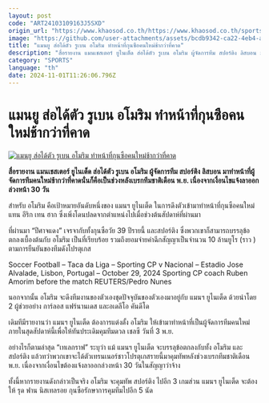 ```yaml
---
layout: post
code: "ART24103109163J5SXD"
origin_url: "https://www.khaosod.co.th/https://www.khaosod.co.th/sports/news_9483933"
image: "https://github.com/user-attachments/assets/bcdb9342-ca22-4eb4-a6b3-a0030f757dbf"
title: "แมนยู ส่อได้ตัว รูเบน อโมริม ทำหน้าที่กุนซือคนใหม่ช้ากว่าที่คาด"
description: "สื่อรายงาน แมนเชสเตอร์ ยูไนเต็ด ส่อได้ตัว รูเบน อโมริม ผู้จัดการทีม สปอร์ติง ลิสบอน มาทำหน้าที่ผู้จัดการทีมคนใหม่ช้ากว่าที่คาดนั่นก็คือเป็นช่วงหลังเบรกทีมชาติเดือน พ.ย. เนื่องจากเงื่อนไขแจ้งลาออกล่วงหน้า 30 วัน"
category: "SPORTS"
language: "th"
date: 2024-11-01T11:26:06.796Z
---
```


# แมนยู ส่อได้ตัว รูเบน อโมริม ทำหน้าที่กุนซือคนใหม่ช้ากว่าที่คาด

[![แมนยู ส่อได้ตัว รูเบน อโมริม ทำหน้าที่กุนซือคนใหม่ช้ากว่าที่คาด](https://www.khaosod.co.th/wpapp/uploads/2024/10/ruben-amorim-7446.jpg "แมนยู ส่อได้ตัว รูเบน อโมริม ทำหน้าที่กุนซือคนใหม่ช้ากว่าที่คาด")](https://www.khaosod.co.th/wpapp/uploads/2024/10/ruben-amorim-7446.jpg)

**สื่อรายงาน แมนเชสเตอร์ ยูไนเต็ด ส่อได้ตัว รูเบน อโมริม ผู้จัดการทีม สปอร์ติง ลิสบอน มาทำหน้าที่ผู้จัดการทีมคนใหม่ช้ากว่าที่คาดนั่นก็คือเป็นช่วงหลังเบรกทีมชาติเดือน พ.ย. เนื่องจากเงื่อนไขแจ้งลาออกล่วงหน้า 30 วัน**

สำหรับ อโมริม คือเป้าหมายอันดับหนึ่งของ แมนฯ ยูไนเต็ด ในการดึงตัวเข้ามาทำหน้าที่กุนซือคนใหม่แทน อีริก เทน ฮาก ซึ่งเพิ่งโดนปลดจากตำแหน่งไปเมื่อช่วงต้นสัปดาห์ที่ผ่านมา

ที่ผ่านมา “ปีศาจแดง” เจรจากับทั้งกุนซือวัย 39 ปีรายนี้ และสปอร์ติง ซึ่งพวกเขาก็สามารถบรรลุข้อตกลงเบื้องต้นกับ อโมริม เป็นที่เรียบร้อย รวมถึงยอมจ่ายค่าฉีกสัญญาเป็นจำนวน 10 ล้านยูโร (ราว ) ตามการยืนยันของทีมดังโปรตุเกส

Soccer Football – Taca da Liga – Sporting CP v Nacional – Estadio Jose Alvalade, Lisbon, Portugal – October 29, 2024 Sporting CP coach Ruben Amorim before the match REUTERS/Pedro Nunes



นอกจากนั้น อโมริม จะดึงทีมงานของตัวเองชุดปัจจุบันของตัวเองมาอยู่กับ แมนฯ ยูไนเต็ด ด้วยนำโดย 2 ผู้ช่วยอย่าง การ์ลอส แฟร์นานเดส และอเดลีโอ คันดีโด

เดิมทีมีรายงานว่า แมนฯ ยูไนเต็ด ต้องการแต่งตั้ง อโมริม ให้เข้ามาทำหน้าที่เป็นผู้จัดการทีมคนใหม่ภายในสุดสัปดาห์นี้เพื่อให้ทันประเดิมคุมทีมดวล เชลซี วันที่ 3 พ.ย.

อย่างไรก็ตามล่าสุด “เทเลกราฟ” ระบุว่า แม้ แมนฯ ยูไนเต็ด จะบรรลุข้อตกลงกับทั้ง อโมริม และสปอร์ติง แล้วทว่าพวกเขาจะได้ตัวเทรนเนอร์ชาวโปรตุเกสรายนี้มาคุมทัพหลังช่วงเบรกทีมชาติเดือน พ.ย. เนื่องจากเงื่อนไขต้องแจ้งลาออกล่วงหน้า 30 วันในสัญญาว่าจ้าง

ทั้งนี้หากรายงานดังกล่าวเป็นจริง อโมริม จะคุมทัพ สปอร์ติง ไปอีก 3 เกมส่วน แมนฯ ยูไนเต็ด จะต้องให้ รุด ฟาน นิสเทลรอย กุนซือรักษาการคุมทีมไปอีก 5 นัด